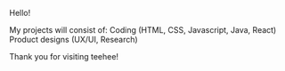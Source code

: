 Hello! 

My projects will consist of: 
Coding (HTML, CSS, Javascript, Java, React) 
Product designs (UX/UI, Research)

Thank you for visiting teehee!
